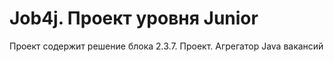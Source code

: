 # Job4j. Проект уровня Junior
Проект содержит решение блока 2.3.7. Проект. Агрегатор Java вакансий



